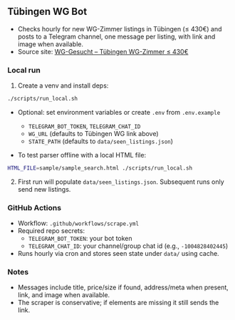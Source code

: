 ## Tübingen WG Bot

- Checks hourly for new WG-Zimmer listings in Tübingen (≤ 430€) and posts to a Telegram channel, one message per listing, with link and image when available.
- Source site: [WG-Gesucht – Tübingen WG-Zimmer ≤ 430€](https://www.wg-gesucht.de/wg-zimmer-in-Tuebingen.127.0.1.0.html?offer_filter=1&city_id=127&sort_order=0&noDeact=1&categories%5B%5D=0&rMax=430)

### Local run

1) Create a venv and install deps:

```bash
./scripts/run_local.sh
```

- Optional: set environment variables or create `.env` from `.env.example`
  - `TELEGRAM_BOT_TOKEN`, `TELEGRAM_CHAT_ID`
  - `WG_URL` (defaults to Tübingen WG link above)
  - `STATE_PATH` (defaults to `data/seen_listings.json`)

- To test parser offline with a local HTML file:

```bash
HTML_FILE=sample/sample_search.html ./scripts/run_local.sh
```

2) First run will populate `data/seen_listings.json`. Subsequent runs only send new listings.

### GitHub Actions

- Workflow: `.github/workflows/scrape.yml`
- Required repo secrets:
  - `TELEGRAM_BOT_TOKEN`: your bot token
  - `TELEGRAM_CHAT_ID`: your channel/group chat id (e.g., `-1004828402445`)
- Runs hourly via cron and stores seen state under `data/` using cache.

### Notes

- Messages include title, price/size if found, address/meta when present, link, and image when available.
- The scraper is conservative; if elements are missing it still sends the link.
